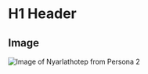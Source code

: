 # H1 Header
## Image

![Image of Nyarlathotep from Persona 2](https://static.wikia.nocookie.net/megamitensei/images/e/ea/Nyarlathotep.jpg/revision/latest?cb=20090609083032)
